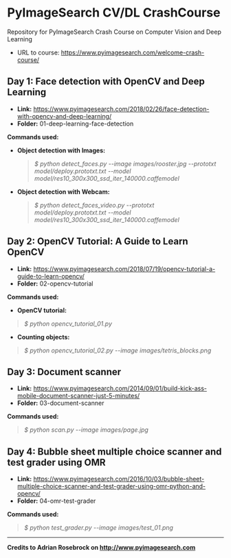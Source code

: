 # PyImageSearch CV/DL CrashCourse

Repository for PyImageSearch Crash Course on Computer Vision and Deep Learning

* URL to course: <https://www.pyimagesearch.com/welcome-crash-course/>

## Day 1: Face detection with OpenCV and Deep Learning

* **Link:** <https://www.pyimagesearch.com/2018/02/26/face-detection-with-opencv-and-deep-learning/>
* **Folder:** 01-deep-learning-face-detection

**Commands used:**

* **Object detection with Images:**

    > *$ python detect_faces.py --image images/rooster.jpg --prototxt model/deploy.prototxt.txt --model model/res10_300x300_ssd_iter_140000.caffemodel*

* **Object detection with Webcam:**

    > *$ python detect_faces_video.py --prototxt model/deploy.prototxt.txt --model model/res10_300x300_ssd_iter_140000.caffemodel*

## Day 2: OpenCV Tutorial: A Guide to Learn OpenCV

* **Link:** <https://www.pyimagesearch.com/2018/07/19/opencv-tutorial-a-guide-to-learn-opencv/>
* **Folder:** 02-opencv-tutorial

**Commands used:**

* **OpenCV tutorial:**

> *$ python opencv_tutorial_01.py*

* **Counting objects:**

> *$ python opencv_tutorial_02.py --image images/tetris_blocks.png*

## Day 3: Document scanner

* **Link:** <https://www.pyimagesearch.com/2014/09/01/build-kick-ass-mobile-document-scanner-just-5-minutes/>
* **Folder:** 03-document-scanner

**Commands used:**

> *$ python scan.py --image images/page.jpg*

## Day 4: Bubble sheet multiple choice scanner and test grader using OMR

* **Link:** <https://www.pyimagesearch.com/2016/10/03/bubble-sheet-multiple-choice-scanner-and-test-grader-using-omr-python-and-opencv/>
* **Folder:** 04-omr-test-grader

**Commands used:**

> *$ python test_grader.py --image images/test_01.png*

---

**Credits to Adrian Rosebrock on <http://www.pyimagesearch.com>**